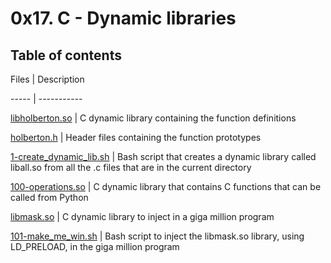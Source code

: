 # 0x17. C - Dynamic libraries



## Table of contents

Files | Description

----- | -----------

[libholberton.so](./libholberton.so) | C dynamic library containing the function definitions

[holberton.h](./holberton.h) | Header files containing the function prototypes

[1-create_dynamic_lib.sh](./1-create_dynamic_lib.sh) | Bash script that creates a dynamic library called liball.so from all the .c files that are in the current directory

[100-operations.so](./100-operations.so) | C dynamic library that contains C functions that can be called from Python

[libmask.so](./libmask.so) | C dynamic library to inject in a giga million program

[101-make_me_win.sh](./101-make_me_win.sh) | Bash script to inject the libmask.so library, using LD_PRELOAD, in the giga million program
